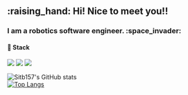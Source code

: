 <h2 align='left'>:raising_hand: Hi! Nice to meet you!!</h2>  
<h3 align='left'>I am a robotics software engineer. :space_invader:</h3>


#### :blue_book: Stack
<p align='left'>
<img src="https://img.shields.io/badge/Python-3776AB?style=plastic&logo=Python&logoColor=white">
<img src="https://img.shields.io/badge/C++-00599C?style=plastic&logo=C++&logoColor=white">
<img src="https://img.shields.io/badge/ROS-22314E?style=plastic&logo=ROS&logoColor=white">
</p>

![Sitb157's GitHub stats](https://github-readme-stats.vercel.app/api?username=sitb157&show_icons=true&theme=radical)  
[![Top Langs](https://github-readme-stats.vercel.app/api/top-langs/?username=sitb157&layout=compact)](https://github.com/sitb157/github-readme-stats)
